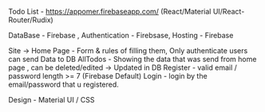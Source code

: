 Todo List  - https://appomer.firebaseapp.com/ (React/Material UI/React-Router/Rudix)


DataBase - Firebase ,
Authentication - Firebsase,
Hosting - Firebase



Site -> 
Home Page - Form & rules of filling them, Only authenticate users can send Data to DB
AllTodos - Showing the data that was send from home page , can be deleted/edited -> Updated in DB
Register - valid email / password length >= 7 (Firebase Default) 
Login - login by the email/password that u registered.



Design - Material UI / CSS 
